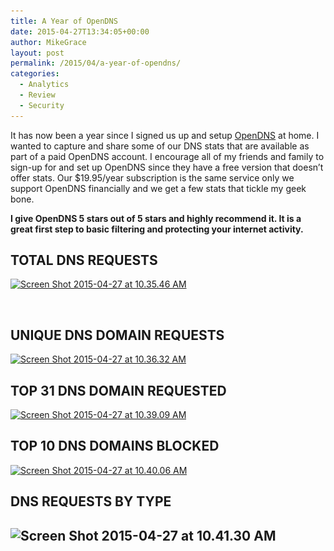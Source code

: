 ```yaml
---
title: A Year of OpenDNS
date: 2015-04-27T13:34:05+00:00
author: MikeGrace
layout: post
permalink: /2015/04/a-year-of-opendns/
categories:
  - Analytics
  - Review
  - Security
---
```

It has now been a year since I signed us up and setup [OpenDNS](https://www.opendns.com/) at home. I wanted to capture and share some of our DNS stats that are available as part of a paid OpenDNS account. I encourage all of my friends and family to sign-up for and set up OpenDNS since they have a free version that doesn&#8217;t offer stats. Our $19.95/year subscription is the same service only we support OpenDNS financially and we get a few stats that tickle my geek bone.

**I give OpenDNS 5 stars out of 5 stars and highly recommend it. It is a great first step to basic filtering and protecting your internet activity.**

## TOTAL DNS REQUESTS

[<img class="alignnone size-medium wp-image-2400" src="/assets/2015/04/Screen-Shot-2015-04-27-at-10.35.46-AM-300x150.png" alt="Screen Shot 2015-04-27 at 10.35.46 AM" width="300" height="150" srcset="/assets/2015/04/Screen-Shot-2015-04-27-at-10.35.46-AM-300x150.png 300w, /assets/2015/04/Screen-Shot-2015-04-27-at-10.35.46-AM-825x415.png 825w, /assets/2015/04/Screen-Shot-2015-04-27-at-10.35.46-AM.png 832w" sizes="(max-width: 300px) 100vw, 300px" />](/assets/2015/04/Screen-Shot-2015-04-27-at-10.35.46-AM.png)

&nbsp;

## UNIQUE DNS DOMAIN REQUESTS

[<img class="alignnone size-medium wp-image-2401" src="/assets/2015/04/Screen-Shot-2015-04-27-at-10.36.32-AM-300x151.png" alt="Screen Shot 2015-04-27 at 10.36.32 AM" width="300" height="151" srcset="/assets/2015/04/Screen-Shot-2015-04-27-at-10.36.32-AM-300x151.png 300w, /assets/2015/04/Screen-Shot-2015-04-27-at-10.36.32-AM-825x419.png 825w, /assets/2015/04/Screen-Shot-2015-04-27-at-10.36.32-AM.png 831w" sizes="(max-width: 300px) 100vw, 300px" />](/assets/2015/04/Screen-Shot-2015-04-27-at-10.36.32-AM.png)

## TOP 31 DNS DOMAIN REQUESTED

[<img class="alignnone size-medium wp-image-2402" src="/assets/2015/04/Screen-Shot-2015-04-27-at-10.39.09-AM-273x300.png" alt="Screen Shot 2015-04-27 at 10.39.09 AM" width="273" height="300" srcset="/assets/2015/04/Screen-Shot-2015-04-27-at-10.39.09-AM-273x300.png 273w, /assets/2015/04/Screen-Shot-2015-04-27-at-10.39.09-AM.png 846w" sizes="(max-width: 273px) 100vw, 273px" />](/assets/2015/04/Screen-Shot-2015-04-27-at-10.39.09-AM.png)

## TOP 10 DNS DOMAINS BLOCKED

[<img class="alignnone size-medium wp-image-2403" src="/assets/2015/04/Screen-Shot-2015-04-27-at-10.40.06-AM-300x151.png" alt="Screen Shot 2015-04-27 at 10.40.06 AM" width="300" height="151" srcset="/assets/2015/04/Screen-Shot-2015-04-27-at-10.40.06-AM-300x151.png 300w, /assets/2015/04/Screen-Shot-2015-04-27-at-10.40.06-AM.png 851w" sizes="(max-width: 300px) 100vw, 300px" />](/assets/2015/04/Screen-Shot-2015-04-27-at-10.40.06-AM.png)

## DNS REQUESTS BY TYPE

## <img class=" size-medium wp-image-2395 alignnone" src="/assets/2015/04/Screen-Shot-2015-04-27-at-10.41.30-AM-300x140.png" alt="Screen Shot 2015-04-27 at 10.41.30 AM" width="300" height="140" srcset="/assets/2015/04/Screen-Shot-2015-04-27-at-10.41.30-AM-300x140.png 300w, /assets/2015/04/Screen-Shot-2015-04-27-at-10.41.30-AM.png 848w" sizes="(max-width: 300px) 100vw, 300px" />